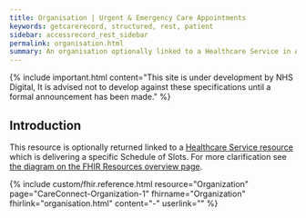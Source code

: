 ```yaml
---
title: Organisation | Urgent & Emergency Care Appointments
keywords: getcarerecord, structured, rest, patient
sidebar: accessrecord_rest_sidebar
permalink: organisation.html
summary: An organisation optionally linked to a Healthcare Service in Appointment booking.
---
```


{% include important.html content="This site is under development by NHS Digital, It is advised not to develop against these specifications until a formal announcement has been made." %}

## Introduction ##
This resource is optionally returned linked to a <a href='healthcare_service.html'>Healthcare Service resource</a> which is delivering a specific Schedule of Slots. For more clarification see <a href='resources_overview.html#urgent--emergency-care-appointments-apis'>the diagram on the FHIR Resources overview page</a>.

{% include custom/fhir.reference.html resource="Organization" page="CareConnect-Organization-1" fhirname="Organization" fhirlink="organisation.html" content="-" userlink="" %}
